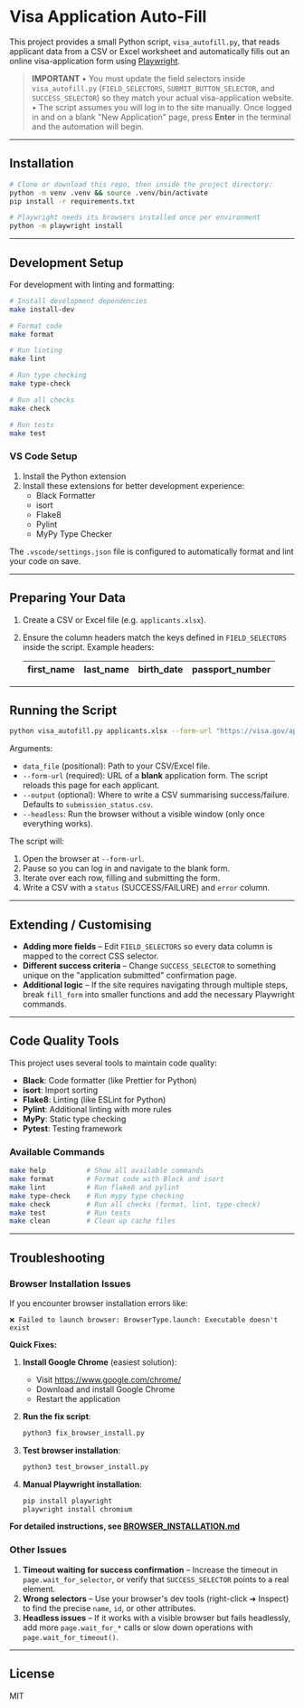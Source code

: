 # Visa Application Auto-Fill

This project provides a small Python script, `visa_autofill.py`, that reads applicant data from a CSV or Excel worksheet and automatically fills out an online visa-application form using [Playwright](https://playwright.dev/).

> **IMPORTANT**
> • You must update the field selectors inside `visa_autofill.py` (`FIELD_SELECTORS`, `SUBMIT_BUTTON_SELECTOR`, and `SUCCESS_SELECTOR`) so they match your actual visa-application website.
> • The script assumes you will log in to the site manually. Once logged in and on a blank "New Application" page, press **Enter** in the terminal and the automation will begin.

---

## Installation

```bash
# Clone or download this repo, then inside the project directory:
python -m venv .venv && source .venv/bin/activate
pip install -r requirements.txt

# Playwright needs its browsers installed once per environment
python -m playwright install
```

---

## Development Setup

For development with linting and formatting:

```bash
# Install development dependencies
make install-dev

# Format code
make format

# Run linting
make lint

# Run type checking
make type-check

# Run all checks
make check

# Run tests
make test
```

### VS Code Setup

1. Install the Python extension
2. Install these extensions for better development experience:
   - Black Formatter
   - isort
   - Flake8
   - Pylint
   - MyPy Type Checker

The `.vscode/settings.json` file is configured to automatically format and lint your code on save.

---

## Preparing Your Data

1. Create a CSV or Excel file (e.g. `applicants.xlsx`).
2. Ensure the column headers match the keys defined in `FIELD_SELECTORS` inside the script. Example headers:

   | first_name | last_name | birth_date | passport_number |
   |------------|-----------|------------|-----------------|

---

## Running the Script

```bash
python visa_autofill.py applicants.xlsx --form-url "https://visa.gov/app/new" --output results.csv
```

Arguments:

* `data_file` (positional): Path to your CSV/Excel file.
* `--form-url` (required): URL of a **blank** application form. The script reloads this page for each applicant.
* `--output` (optional): Where to write a CSV summarising success/failure. Defaults to `submission_status.csv`.
* `--headless`: Run the browser without a visible window (only once everything works).

The script will:

1. Open the browser at `--form-url`.
2. Pause so you can log in and navigate to the blank form.
3. Iterate over each row, filling and submitting the form.
4. Write a CSV with a `status` (SUCCESS/FAILURE) and `error` column.

---

## Extending / Customising

* **Adding more fields** – Edit `FIELD_SELECTORS` so every data column is mapped to the correct CSS selector.
* **Different success criteria** – Change `SUCCESS_SELECTOR` to something unique on the "application submitted" confirmation page.
* **Additional logic** – If the site requires navigating through multiple steps, break `fill_form` into smaller functions and add the necessary Playwright commands.

---

## Code Quality Tools

This project uses several tools to maintain code quality:

- **Black**: Code formatter (like Prettier for Python)
- **isort**: Import sorting
- **Flake8**: Linting (like ESLint for Python)
- **Pylint**: Additional linting with more rules
- **MyPy**: Static type checking
- **Pytest**: Testing framework

### Available Commands

```bash
make help          # Show all available commands
make format        # Format code with Black and isort
make lint          # Run flake8 and pylint
make type-check    # Run mypy type checking
make check         # Run all checks (format, lint, type-check)
make test          # Run tests
make clean         # Clean up cache files
```

---

## Troubleshooting

### Browser Installation Issues

If you encounter browser installation errors like:
```
❌ Failed to launch browser: BrowserType.launch: Executable doesn't exist
```

**Quick Fixes:**
1. **Install Google Chrome** (easiest solution):
   - Visit https://www.google.com/chrome/
   - Download and install Google Chrome
   - Restart the application

2. **Run the fix script**:
   ```bash
   python3 fix_browser_install.py
   ```

3. **Test browser installation**:
   ```bash
   python3 test_browser_install.py
   ```

4. **Manual Playwright installation**:
   ```bash
   pip install playwright
   playwright install chromium
   ```

**For detailed instructions, see [BROWSER_INSTALLATION.md](BROWSER_INSTALLATION.md)**

### Other Issues

1. **Timeout waiting for success confirmation** – Increase the timeout in `page.wait_for_selector`, or verify that `SUCCESS_SELECTOR` points to a real element.
2. **Wrong selectors** – Use your browser's dev tools (right-click ➜ Inspect) to find the precise `name`, `id`, or other attributes.
3. **Headless issues** – If it works with a visible browser but fails headlessly, add more `page.wait_for_*` calls or slow down operations with `page.wait_for_timeout()`.

---

## License

MIT 